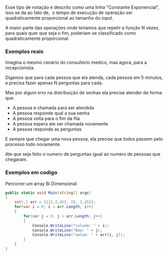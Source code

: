 Esse tipo de notação e descrito como uma linha "Constante Exponencial", isso se da ao fato de,  o tempo de execução de operação ser quadraticamente proporcional ao tamanho do input.

A maior parte das operações onde teríamos que repetir a função N vezes, para quais quer que seja o fim, poderiam se classificado como quadraticamente proporcional.
### Exemplos reais
Imagina o mesmo cenário do consultório medico, mas agora, para a recepcionista.

Digamos que para cada pessoa que ela atenda, cada pessoa em 5 minutos, e precisa fazer apenas N perguntas para cada.

Mas por algum erro na distribuição de senhas ela precise atender de forma que:

- A pessoa e chamada para ser atendida
- A pessoa responde qual a sua senha
- A pessoa volta para o fim da fila
- A pessoa espera ate ser chamada novamente
- A pessoa responde as perguntas

E sempre que chegar uma nova pessoa, ela precise que todos passem pelo processo todo novamente.

Ate que seja feito o numero de perguntas igual ao numero de pessoas que chegaram.
### Exemplos em codigo
Percorrer um array Bi Dimensional

``` C#
public static void Main(string[] args)
{
	int[,] arr = {{12,3,45}, {0, 2,45}};
	for(var i = 0; i < arr.Length; i++)
	{
		for(var j = 0; j < arr.Length; j++)
		{
			Console.WriteLine("colunm: " + i);
			Console.WriteLine("Row: " + j);
			Console.WriteLine("value: " + arr[i, j]);
		}
	}
}
```